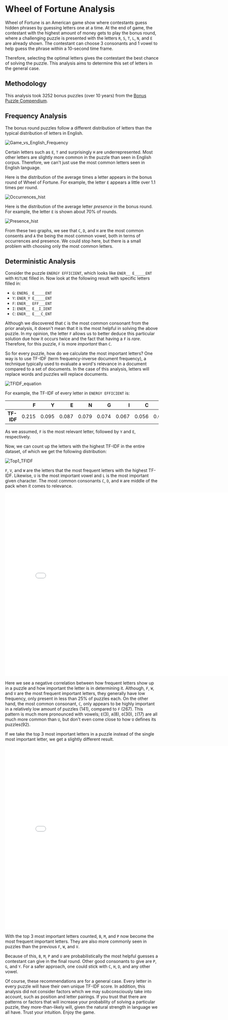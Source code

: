 # Wheel of Fortune Analysis

Wheel of Fortune is an American game show where contestants guess hidden phrases
by guessing letters one at a time. At the end of game, the contestant with the
highest amount of money gets to play the bonus round, where a challenging 
puzzle is presented with the letters `R`, `S`, `T`, `L`, `N`, and `E` are 
already shown. The contestant can choose 3 consonants and 1 vowel to help 
guess the phrase within a 10-second time frame.

Therefore, selecting the optimal letters gives the contestant the best chance of
solving the puzzle. This analysis aims to determine this set of letters in the 
general case.

## Methodology
This analysis took 3252 bonus puzzles (over 10 years) from the
[Bonus Puzzle Compendium](https://www.angelfire.com/mi4/malldirectories/wheel/wheelbonus.html).

## Frequency Analysis
The bonus round puzzles follow a different distribution of letters than the
typical distribution of letters in English.

![Game_vs_English_Frequency](assets/English_letter_frequency.png)

Certain letters such as `E`, `T` and surprisingly `H` are underrepresented.
Most other letters are slightly more common in the puzzle than seen in English
corpus. Therefore, we can't just use the most common letters seen in English
language.

Here is the distribution of the average times a letter appears in the bonus round 
of Wheel of Fortune. For example, the letter `E` appears a little over 1.1 
times per round.

![Occurrences_hist](assets/letter_occurrences_histogram.png)

Here is the distribution of the average letter *presence* in the bonus round.
For example, the letter `E` is shown about 70% of rounds.

![Presence_hist](assets/letter_presence_histogram.png)

From these two graphs, we see that `C`, `D`, and `H` are the most common
consents and `A` the being the most common vowel, both in terms of occurrences 
and presence. We could stop here, but there is a small problem with choosing
only the most common letters.

## Deterministic Analysis
Consider the puzzle `ENERGY EFFICIENT`, which looks like `ENER__ E_____ENT` 
with `RSTLNE` filled in. Now look at the following result with specific letters
filled in:
- `G`: `ENERG_ E_____ENT`
- `Y`: `ENER_Y E_____ENT`
- `F`: `ENER__ EFF___ENT`
- `I`: `ENER__ E__I_IENT`
- `C`: `ENER__ E___C_ENT`

Although we discovered that `C` is the most common consonant from the prior 
analysis, it doesn't mean that it is the most helpful in solving the above 
puzzle. In my opinion, the letter `F` allows us to better deduce this 
particular solution due how it occurs twice and the fact that having a `F` 
is *rare*. Therefore, for this puzzle, `F` is more *important* than `C`.

So for every puzzle, how do we calculate the most important letters? One way
is to use TF-IDF (term frequency-inverse document frequency), a technique 
typically used to evaluate a word's relevance in a document compared to a set 
of documents. In the case of this analysis, letters will replace words and 
puzzles will replace documents.

![TFIDF_equation](assets/TFIDF_equation.png)

For example, the TF-IDF of every letter in `ENERGY EFFICIENT` is:

|            |     F |     Y |     E |     N |     G |     I |     C |     T |     R |       |
|-----------:|------:|------:|------:|------:|------:|------:|------:|------:|------:|------:|
| **TF-IDF** | 0.215 | 0.095 | 0.087 | 0.079 | 0.074 | 0.067 | 0.056 | 0.041 | 0.034 | 0.011 |

As we assumed, `F` is the most relevant letter, followed by `Y` and `E`, 
respectively.

Now, we can count up the letters with the highest TF-IDF in the entire dataset,
of which we get the following distribution:

![Top1_TFIDF](assets/top1_tfidf.png)

`F`, `V`, and `W` are the letters that the most frequent letters with the 
highest TF-IDF. Likewise, `U` is the most important vowel and `L` is the most
important given character. The most common consonants `C`, `D`, and `H` are 
middle of the pack when it comes to relevance. 

<iframe src="assets/top1_tf-idf_vs_frequency.html" width="800" height="600" frameborder="0"></iframe>

Here we see a negative correlation between how frequent letters show
up in a puzzle and how important the letter is in determining it. Although, 
`F`, `W`, and `V` are the most frequent important letters, they generally have 
low frequency, only present in less than 25% of puzzles each. On the other 
hand, the most common consonant, `C`, only appears to be highly important in a 
relatively low amount of puzzles (141), compared to `F` (267). This pattern is 
much more pronounced with vowels; `E`(3), `A`(8), `O`(30), `I`(17) are all much
more common than `U`, but don't even come close to how `U` defines its puzzles(92).

If we take the top 3 most important letters in a puzzle instead of the single 
most important letter, we get a slightly different result.

<iframe src="assets/top3_tf-idf_vs_frequency.html" width="800" height="600" frameborder="0"></iframe>

With the top 3 most important letters counted, `B`, `M`, and `P` now become the
most frequent important letters. They are also more commonly seen in puzzles 
than the previous `F`, `W`, and `V`.

Because of this, `B`, `M`, `P` and `U` are probabilistically the most helpful 
guesses a contestant can give in the final round. Other good consonants to
give are `P`, `G`, and `Y`. For a safer approach, one could stick with `C`, 
`H`, `D`, and any other vowel. 

Of course, these recommendations are for a general case. Every letter in every
puzzle will have their own unique TF-IDF score. In addition, this analysis did 
not consider factors which we may subconsciously take into account, such as
position and letter pairings. If you trust that there are patterns or factors 
that will increase your probability of solving a particular puzzle, they 
more-than-likely will, given the natural strength in language we all have. 
Trust your intuition. Enjoy the game.
